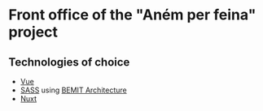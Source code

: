 # Front office of the "Aném per feina" project

## Technologies of choice

- [Vue](https://vuejs.org/)
- [SASS](https://sass-lang.com/) using [BEMIT Architecture](https://csswizardry.com/2015/08/bemit-taking-the-bem-naming-convention-a-step-further/)
- [Nuxt](https://nuxtjs.org/)
